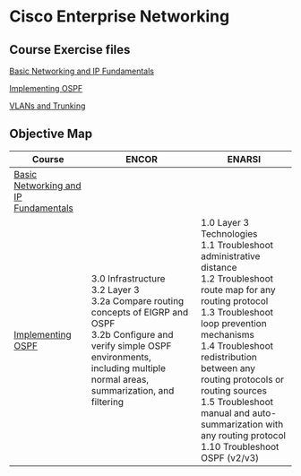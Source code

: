 # Cisco Enterprise Networking

## Course Exercise files

[Basic Networking and IP Fundamentals](basic-networking-ip-fundamentals)

[Implementing OSPF](implementing-ospf)

[VLANs and Trunking](vlans-trunking)

## Objective Map

| Course | ENCOR | ENARSI |
|--------------------------------------|-----------------------------------------------------------------------------------------------------------------------------------------------------------------------------------------------------------|------------------------------------------------------------------------------------------------------------------------------------------------------------------------------------------------------------------------------------------------------------------------------------------------------------------------------------------------------------------------------|
| [Basic Networking and IP Fundamentals](basic-networking-ip-fundamentals) |  |  |
| [Implementing OSPF](implementing-ospf) | 3.0 Infrastructure<br>3.2 Layer 3<br>3.2a Compare routing concepts of EIGRP and OSPF<br>3.2b Configure and verify simple OSPF environments, including multiple normal areas, summarization, and filtering | 1.0 Layer 3 Technologies<br>1.1 Troubleshoot administrative distance<br>1.2 Troubleshoot route map for any routing protocol<br>1.3 Troubleshoot loop prevention mechanisms<br>1.4 Troubleshoot redistribution between any routing protocols or routing sources<br>1.5 Troubleshoot manual and auto-summarization with any routing protocol<br>1.10 Troubleshoot OSPF (v2/v3) |